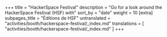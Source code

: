 +++
title = "HackerSpace Festival"
description = "Go for a look around the HackerSpace Festival (HSF) with"
sort_by = "date"
weight = 10
[extra]
subpages_title = "Éditions de HSF"
untranslated = "activities/booth/hackerspace-festival/_index.md"
translations = [
    "activities/booth/hackerspace-festival/_index.md"
]
+++
